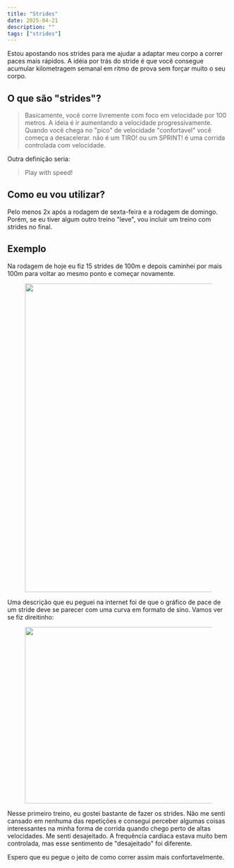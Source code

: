 ```yaml
---
title: "Strides"
date: 2025-04-21
description: ""
tags: ["strides"]
---
```


Estou apostando nos strides para me ajudar a adaptar meu corpo a correr paces mais rápidos. A idéia por trás do stride é que você consegue acumular kilometragem semanal em ritmo de prova sem forçar muito o seu corpo.

## O que são "strides"?

> Basicamente, você corre livremente com foco em velocidade por 100 metros. A
> ideia é ir aumentando a velocidade progressivamente.
> Quando você chega no "pico" de velocidade "confortavel" você começa a
> desacelerar. não é um TIRO! ou um SPRINT! é uma corrida controlada com
> velocidade.

Outra definição seria:

> Play with speed!

## Como eu vou utilizar?

Pelo menos 2x após a rodagem de sexta-feira e a rodagem de domingo. Porém, se eu
tiver algum outro treino "leve", vou incluir um treino com strides no final.

## Exemplo

Na rodagem de hoje eu fiz 15 strides de 100m e depois caminhei por mais 100m para voltar ao mesmo ponto e começar novamente.

<figure>
<img src="/diario-corrida/exemplo_strides.png" width="800" height="700">
</figure>

Uma descrição que eu peguei na internet foi de que o gráfico de pace de um stride deve se parecer com uma curva em formato de sino. Vamos ver se fiz direitinho:

<figure>
<img src="/diario-corrida/exemplo_strides_bell.png" width="800" height="400">
</figure>

Nesse primeiro treino, eu gostei bastante de fazer os strides. Não me senti
cansado em nenhuma das repetições e consegui perceber algumas coisas
interessantes na minha forma de corrida quando chego perto de altas velocidades.
Me senti desajeitado. A frequência cardíaca estava muito bem controlada, mas
esse sentimento de "desajeitado" foi diferente.

Espero que eu pegue o jeito de como correr assim mais confortavelmente.
